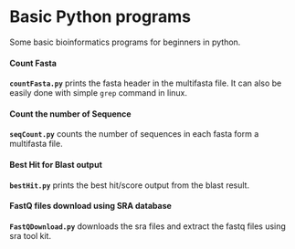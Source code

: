 # Basic Python programs

Some basic bioinformatics programs for beginners in python.

#### Count Fasta
**`countFasta.py`** prints the fasta header in the multifasta file. It can also be easily done with simple `grep` command in linux.

#### Count the number of Sequence
**`seqCount.py`** counts the number of sequences in each fasta form a multifasta file.

#### Best Hit for Blast output
**`bestHit.py`** prints the best hit/score output from the blast result. 

#### FastQ files download using SRA database

**`FastQDownload.py`** downloads the sra files and extract the fastq files using sra tool kit. 
